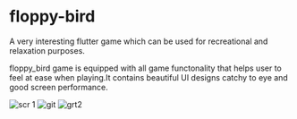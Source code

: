 # floppy-bird
A very interesting flutter game which can be used for recreational and relaxation purposes.  

floppy_bird game is equipped with all game functonality that helps user to feel at ease when playing.It contains beautiful UI designs catchy to eye and good screen performance.


![scr 1](https://user-images.githubusercontent.com/115473304/218352159-0e2dd656-3d64-4943-8ae1-8f5415623cc4.png)
![git](https://user-images.githubusercontent.com/115473304/218352293-0e50e55f-2682-4655-9cf9-f17873752c22.png)
![grt2](https://user-images.githubusercontent.com/115473304/218352687-2d294c29-30ec-4a33-bc33-6923b0d024a9.png)
